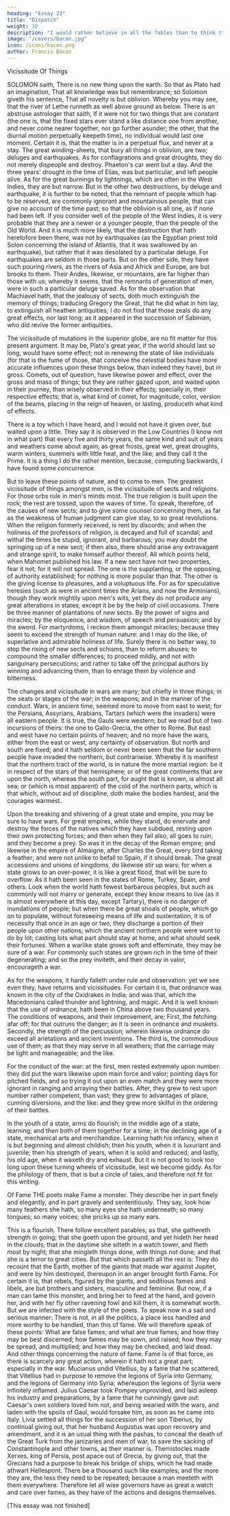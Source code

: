 ```yaml
---
heading: "Essay 23"
title: "Dispatch"
weight: 30
description: "I would rather believe in all the fables than to think tthat this universal frame is without a mind"
image: "/covers/bacon.jpg"
icon: /icons/bacon.png
author: Francis Bacon
---
```



Vicissitude Of Things


SOLOMON saith, There is no new thing upon the earth. So that as Plato had an imagination, That all knowledge was but remembrance; so Solomon giveth his sentence, That all novelty is but oblivion. Whereby you may see, that the river of Lethe runneth as well above ground as below. There is an abstruse astrologer that saith, If it were not for two things that are constant (the one is, that the fixed stars ever stand a like distance one from another, and never come nearer together, nor go further asunder; the other, that the diurnal motion perpetually keepeth time), no individual would last one moment. Certain it is, that the matter is in a perpetual flux, and never at a stay. The great winding-sheets, that bury all things in oblivion, are two; deluges and earthquakes. As for conflagrations and great droughts, they do not merely dispeople and destroy. Phaeton's car went but a day. And the three years' drought in the time of Elias, was but particular, and left people alive. As for the great burnings by lightnings, which are often in the West Indies, they are but narrow. But in the other two destructions, by deluge and earthquake, it is further to be noted, that the remnant of people which hap to be reserved, are commonly ignorant and mountainous people, that can give no account of the time past; so that the oblivion is all one, as if none had been left. If you consider well of the people of the West Indies, it is very probable that they are a newer or a younger people, than the people of the Old World. And it is much more likely, that the destruction that hath heretofore been there, was not by earthquakes (as the Egyptian priest told Solon concerning the island of Atlantis, that it was swallowed by an earthquake), but rather that it was desolated by a particular deluge. For earthquakes are seldom in those parts. But on the other side, they have such pouring rivers, as the rivers of Asia and Africk and Europe, are but brooks to them. Their Andes, likewise, or mountains, are far higher than those with us; whereby it seems, that the remnants of generation of men, were in such a particular deluge saved. As for the observation that Machiavel hath, that the jealousy of sects, doth much extinguish the memory of things; traducing Gregory the Great, that he did what in him lay, to extinguish all heathen antiquities; I do not find that those zeals do any great effects, nor last long; as it appeared in the succession of Sabinian, who did revive the former antiquities.

The vicissitude of mutations in the superior globe, are no fit matter for this present argument. It may be, Plato's great year, if the world should last so long, would have some effect; not in renewing the state of like individuals (for that is the fume of those, that conceive the celestial bodies have more accurate influences upon these things below, than indeed they have), but in gross. Comets, out of question, have likewise power and effect, over the gross and mass of things; but they are rather gazed upon, and waited upon in their journey, than wisely observed in their effects; specially in, their respective effects; that is, what kind of comet, for magnitude, color, version of the beams, placing in the reign of heaven, or lasting, produceth what kind of effects.

There is a toy which I have heard, and I would not have it given over, but waited upon a little. They say it is observed in the Low Countries (I know not in what part) that every five and thirty years, the same kind and suit of years and weathers come about again; as great frosts, great wet, great droughts, warm winters, summers with little heat, and the like; and they call it the Prime. It is a thing I do the rather mention, because, computing backwards, I have found some concurrence.

But to leave these points of nature, and to come to men. The greatest vicissitude of things amongst men, is the vicissitude of sects and religions. For those orbs rule in men's minds most. The true religion is built upon the rock; the rest are tossed, upon the waves of time. To speak, therefore, of the causes of new sects; and to give some counsel concerning them, as far as the weakness of human judgment can give stay, to so great revolutions. When the religion formerly received, is rent by discords; and when the holiness of the professors of religion, is decayed and full of scandal; and withal the times be stupid, ignorant, and barbarous; you may doubt the springing up of a new sect; if then also, there should arise any extravagant and strange spirit, to make himself author thereof. All which points held, when Mahomet published his law. If a new sect have not two properties, fear it not; for it will not spread. The one is the supplanting, or the opposing, of authority established; for nothing is more popular than that. The other is the giving license to pleasures, and a voluptuous life. For as for speculative heresies (such as were in ancient times the Arians, and now the Arminians), though they work mightily upon men's wits, yet they do not produce any great alterations in states; except it be by the help of civil occasions. There be three manner of plantations of new sects. By the power of signs and miracles; by the eloquence, and wisdom, of speech and persuasion; and by the sword. For martyrdoms, I reckon them amongst miracles; because they seem to exceed the strength of human nature: and I may do the like, of superlative and admirable holiness of life. Surely there is no better way, to stop the rising of new sects and schisms, than to reform abuses; to compound the smaller differences; to proceed mildly, and not with sanguinary persecutions; and rather to take off the principal authors by winning and advancing them, than to enrage them by violence and bitterness.

The changes and vicissitude in wars are many; but chiefly in three things; in the seats or stages of the war; in the weapons; and in the manner of the conduct. Wars, in ancient time, seemed more to move from east to west; for the Persians, Assyrians, Arabians, Tartars (which were the invaders) were all eastern people. It is true, the Gauls were western; but we read but of two incursions of theirs: the one to Gallo-Grecia, the other to Rome. But east and west have no certain points of heaven; and no more have the wars, either from the east or west, any certainty of observation. But north and south are fixed; and it hath seldom or never been seen that the far southern people have invaded the northern, but contrariwise. Whereby it is manifest that the northern tract of the world, is in nature the more martial region: be it in respect of the stars of that hemisphere; or of the great continents that are upon the north, whereas the south part, for aught that is known, is almost all sea; or (which is most apparent) of the cold of the northern parts, which is that which, without aid of discipline, doth make the bodies hardest, and the courages warmest.

Upon the breaking and shivering of a great state and empire, you may be sure to have wars. For great empires, while they stand, do enervate and destroy the forces of the natives which they have subdued, resting upon their own protecting forces; and then when they fail also, all goes to ruin, and they become a prey. So was it in the decay of the Roman empire; and likewise in the empire of Almaigne, after Charles the Great, every bird taking a feather; and were not unlike to befall to Spain, if it should break. The great accessions and unions of kingdoms, do likewise stir up wars; for when a state grows to an over-power, it is like a great flood, that will be sure to overflow. As it hath been seen in the states of Rome, Turkey, Spain, and others. Look when the world hath fewest barbarous peoples, but such as commonly will not marry or generate, except they know means to live (as it is almost everywhere at this day, except Tartary), there is no danger of inundations of people; but when there be great shoals of people, which go on to populate, without foreseeing means of life and sustentation, it is of necessity that once in an age or two, they discharge a portion of their people upon other nations; which the ancient northern people were wont to do by lot; casting lots what part should stay at home, and what should seek their fortunes. When a warlike state grows soft and effeminate, they may be sure of a war. For commonly such states are grown rich in the time of their degenerating; and so the prey inviteth, and their decay in valor, encourageth a war.

As for the weapons, it hardly falleth under rule and observation: yet we see even they, have returns and vicissitudes. For certain it is, that ordnance was known in the city of the Oxidrakes in India; and was that, which the Macedonians called thunder and lightning, and magic. And it is well known that the use of ordnance, hath been in China above two thousand years. The conditions of weapons, and their improvement, are; First, the fetching afar off; for that outruns the danger; as it is seen in ordnance and muskets. Secondly, the strength of the percussion; wherein likewise ordnance do exceed all arietations and ancient inventions. The third is, the commodious use of them; as that they may serve in all weathers; that the carriage may be light and manageable; and the like.

For the conduct of the war: at the first, men rested extremely upon number: they did put the wars likewise upon main force and valor; pointing days for pitched fields, and so trying it out upon an even match and they were more ignorant in ranging and arraying their battles. After, they grew to rest upon number rather competent, than vast; they grew to advantages of place, cunning diversions, and the like: and they grew more skilful in the ordering of their battles.

In the youth of a state, arms do flourish; in the middle age of a state, learning; and then both of them together for a time; in the declining age of a state, mechanical arts and merchandize. Learning hath his infancy, when it is but beginning and almost childish; then his youth, when it is luxuriant and juvenile; then his strength of years, when it is solid and reduced; and lastly, his old age, when it waxeth dry and exhaust. But it is not good to look too long upon these turning wheels of vicissitude, lest we become giddy. As for the philology of them, that is but a circle of tales, and therefore not fit for this writing.




Of Fame 
THE poets make Fame a monster. They describe her in part finely and elegantly, and in part gravely and sententiously. They say, look how many feathers she hath, so many eyes she hath underneath; so many tongues; so many voices; she pricks up so many ears.

This is a flourish. There follow excellent parables; as that, she gathereth strength in going; that she goeth upon the ground, and yet hideth her head in the clouds; that in the daytime she sitteth in a watch tower, and flieth most by night; that she mingleth things done, with things not done; and that she is a terror to great cities. But that which passeth all the rest is: They do recount that the Earth, mother of the giants that made war against Jupiter, and were by him destroyed, thereupon in an anger brought forth Fame. For certain it is, that rebels, figured by the giants, and seditious fames and libels, are but brothers and sisters, masculine and feminine. But now, if a man can tame this monster, and bring her to feed at the hand, and govern her, and with her fly other ravening fowl and kill them, it is somewhat worth. But we are infected with the style of the poets. To speak now in a sad and serious manner: There is not, in all the politics, a place less handled and more worthy to be handled, than this of fame. We will therefore speak of these points: What are false fames; and what are true fames; and how they may be best discerned; how fames may be sown, and raised; how they may be spread, and multiplied; and how they may be checked, and laid dead. And other things concerning the nature of fame. Fame is of that force, as there is scarcely any great action, wherein it hath not a great part; especially in the war. Mucianus undid Vitellius, by a fame that he scattered, that Vitellius had in purpose to remove the legions of Syria into Germany, and the legions of Germany into Syria; whereupon the legions of Syria were infinitely inflamed. Julius Caesar took Pompey unprovided, and laid asleep his industry and preparations, by a fame that he cunningly gave out: Caesar's own soldiers loved him not, and being wearied with the wars, and laden with the spoils of Gaul, would forsake him, as soon as he came into Italy. Livia settled all things for the succession of her son Tiberius, by continual giving out, that her husband Augustus was upon recovery and amendment, and it is an usual thing with the pashas, to conceal the death of the Great Turk from the janizaries and men of war, to save the sacking of Constantinople and other towns, as their manner is. Themistocles made Xerxes, king of Persia, post apace out of Grecia, by giving out, that the Grecians had a purpose to break his bridge of ships, which he had made athwart Hellespont. There be a thousand such like examples; and the more they are, the less they need to be repeated; because a man meeteth with them everywhere. Therefore let all wise governors have as great a watch and care over fames, as they have of the actions and designs themselves.

[This essay was not finished]

